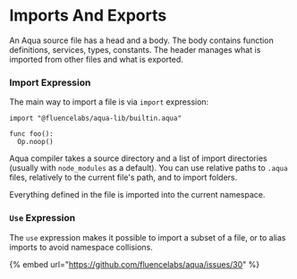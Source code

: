 # Imports And Exports

An Aqua source file has a head and a body. The body contains function definitions, services, types, constants. The header manages what is imported from other files and what is exported.

### Import Expression

The main way to import a file is via `import` expression:

```text
import "@fluencelabs/aqua-lib/builtin.aqua"

func foo():
  Op.noop()
```

Aqua compiler takes a source directory and a list of import directories \(usually with `node_modules` as a default\). You can use relative paths to `.aqua` files, relatively to the current file's path, and to import folders.

Everything defined in the file is imported into the current namespace.

### `Use` Expression

The `use` expression makes it possible to import a subset of a file, or to alias imports to avoid namespace collisions.

{% embed url="https://github.com/fluencelabs/aqua/issues/30" %}



